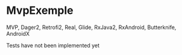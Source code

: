 # MvpExemple
MVP, Dager2, Retrofi2, Real, Glide, RxJava2, RxAndroid, Butterknife, AndroidX

Tests have not been implemented yet
